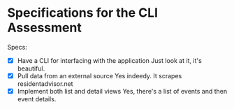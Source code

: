 # Specifications for the CLI Assessment

Specs:
- [x] Have a CLI for interfacing with the application
Just look at it, it's beautiful.
- [x] Pull data from an external source
Yes indeedy. It scrapes residentadvisor.net
- [x] Implement both list and detail views
Yes, there's a list of events and then event details. 
